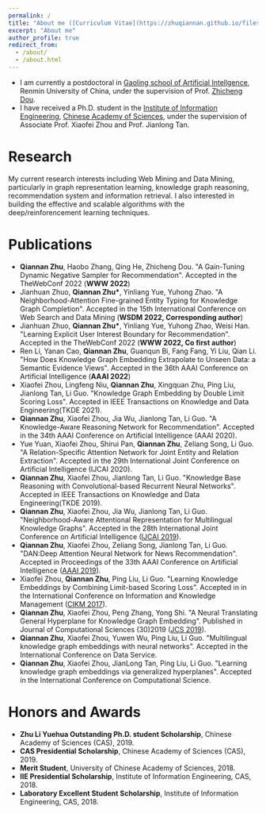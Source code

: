 ```yaml
---
permalink: /
title: "About me ([Curriculum Vitae](https://zhuqiannan.github.io/files/CV.pdf))"
excerpt: "About me"
author_profile: true
redirect_from: 
  - /about/
  - /about.html
---
```

* I am currently a postdoctoral in [Gaoling school of Artificial Intellgence](http://ai.ruc.edu.cn/index.htm), Renmin University of China, under the supervision of Prof. [Zhicheng Dou](http://ai.ruc.edu.cn/academicfaculty/teachers/20190813022.html).<br>
* I have received a Ph.D. student in the [Institute of Information Engineering](https://iie.ac.cn/), [Chinese Academy of Sciences](https://ucas.ac.cn/), under the supervision of Associate Prof. Xiaofei Zhou and Prof. Jianlong Tan. <br>

# Research
My current research interests including Web Mining and Data Mining, particularly in graph representation learning, knowledge graph reasoning, recommendation system and information retrieval.
I also interested in building the effective and scalable algorithms with the deep/reinforencement learning techniques.


# Publications

* <b></b> <b>Qiannan Zhu</b>, Haobo Zhang, Qing He, Zhicheng Dou. "A Gain-Tuning Dynamic Negative Sampler for Recommendation". Accepted in the TheWebConf 2022 (**WWW 2022**)
* <b></b> Jianhuan Zhuo, <b>Qiannan Zhu*</b>, Yinliang Yue, Yuhong Zhao. "A Neighborhood-Attention Fine-grained Entity Typing for Knowledge Graph Completion". Accepted in the 15th International Conference on Web Search and Data Mining (**WSDM 2022, Corresponding author**) 
* <b></b> Jianhuan Zhuo, <b>Qiannan Zhu*</b>, Yinliang Yue, Yuhong Zhao, Weisi Han. "Learning Explicit User Interest Boundary for Recommendation". Accepted in the TheWebConf 2022 (**WWW 2022, Co first author**)
* <b></b> Ren Li, Yanan Cao, **Qiannan Zhu**, Guanqun Bi, Fang Fang, Yi Liu, Qian Li. "How Does Knowledge Graph Embedding Extrapolate to Unseen Data: a Semantic Evidence Views". Accepted in the 36th AAAI Conference on Artificial Intelligence (**AAAI 2022**)
* <b></b> Xiaofei Zhou, Lingfeng Niu, **Qiannan Zhu**, Xingquan Zhu, Ping Liu, Jianlong Tan, Li Guo. "Knowledge Graph Embedding by Double Limit Scoring Loss". Accepted in IEEE Transactions on Knowledge and Data Engineering(TKDE 2021).
* <b></b> **Qiannan Zhu**, Xiaofei Zhou, Jia Wu, Jianlong Tan, Li Guo. "A Knowledge-Aware Reasoning Network for Recommendation". Accepted in the 34th AAAI Conference on Artificial Intelligence (AAAI 2020).
* Yue Yuan, Xiaofei Zhou, Shirui Pan, **Qiannan Zhu**, Zeliang Song, Li Guo. "A Relation-Specific Attention Network for Joint Entity and Relation Extraction". Accepted in the 29th International Joint Conference on Artificial Intelligence (IJCAI 2020).
* <b></b> **Qiannan Zhu**, Xiaofei Zhou, Jianlong Tan, Li Guo. "Knowledge Base Reasoning with Convolutional-based Recurrent Neural Networks". Accepted in IEEE Transactions on Knowledge and Data Engineering(TKDE 2019).
* <b></b> **Qiannan Zhu**, Xiaofei Zhou, Jia Wu, Jianlong Tan, Li Guo. "Neighborhood-Aware Attentional Representation for Multilingual Knowledge Graphs". Accepted in the 28th International Joint Conference on Artificial Intelligence ([IJCAI 2019](https://ijcai19.org/)).
* <b></b> **Qiannan Zhu**, Xiaofei Zhou, Zeliang Song, Jianlong Tan, Li Guo. "DAN:Deep Attention Neural Network for News Recommendation". Accepted in Proceedings of the 33th AAAI Conference on Artificial Intelligence ([AAAI 2019](https://aaai.org/Conferences/AAAI-19/)).
* <b></b> Xiaofei Zhou, **Qiannan Zhu**, Ping Liu, Li Guo. "Learning Knowledge Embeddings by Combining Limit-based Scoring Loss". Accepted in in the International Conference on Information and Knowledge Management ([CIKM 2017](http://www.cikmconference.org/CIKM2017/index.html)).
* <b></b> **Qiannan Zhu**, Xiaofei Zhou, Peng Zhang, Yong Shi. "A Neural Translating General Hyperplane for Knowledge Graph Embedding". Published in Journal of Computational Sciences (30)2019 ([JCS 2019](https://www.journals.elsevier.com/journal-of-computational-science)).
* <b></b> **Qiannan Zhu**, Xiaofei Zhou, Yuwen Wu, Ping Liu, Li Guo. "Multilingual knowledge graph embeddings with neural networks". Accepted in the International Conference on Data Service.
* <b></b> **Qiannan Zhu**, Xiaofei Zhou, JianLong Tan, Ping Liu, Li Guo. "Learning knowledge graph embeddings via generalized hyperplanes". Accepted in the International Conference on Computational Science.

# Honors and Awards
* **Zhu Li Yuehua Outstanding Ph.D. student Scholarship**, Chinese Academy of Sciences (CAS), 2019.
* **CAS Presidential Scholarship**, Chinese Academy of Sciences (CAS), 2019.
* **Merit Student**, University of Chinese Academy of Sciences, 2018.
* **IIE Presidential Scholarship**, Institute of Information Engineering, CAS, 2018.
* **Laboratory Excellent Student Scholarship**, Institute of Information Engineering, CAS, 2018.

<!---Activity and Service--->
<!---Experience--->
